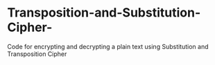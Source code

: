 # Transposition-and-Substitution-Cipher-
Code for encrypting and decrypting a plain text using Substitution and Transposition Cipher
